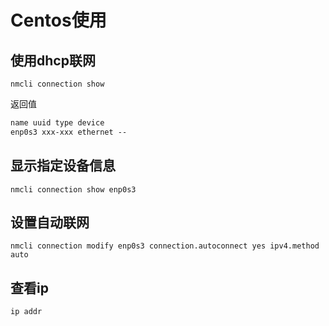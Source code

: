 # Centos使用

## 使用dhcp联网
```shell
nmcli connection show
```
返回值
```txt
name uuid type device
enp0s3 xxx-xxx ethernet --
```
## 显示指定设备信息
```
nmcli connection show enp0s3
```
## 设置自动联网
```shell
nmcli connection modify enp0s3 connection.autoconnect yes ipv4.method auto
```
## 查看ip
```shell
ip addr
```
